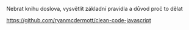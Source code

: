 Nebrat knihu doslova, vysvětlit základní pravidla a důvod proč to dělat

https://github.com/ryanmcdermott/clean-code-javascript